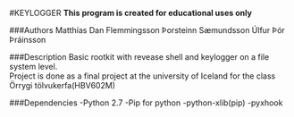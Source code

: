 #KEYLOGGER
<strong>This program is created for educational uses only</strong>

###Authors
Matthías Dan Flemmingsson
Þorsteinn Sæmundsson
Úlfur Þór Þráinsson

###Description
Basic rootkit with revease shell and keylogger on a file system level.<br>
Project is done as a final project at the university of Iceland for the class Örrygi tölvukerfa(HBV602M)

###Dependencies
-Python 2.7
-Pip for python
-python-xlib(pip)
-pyxhook
